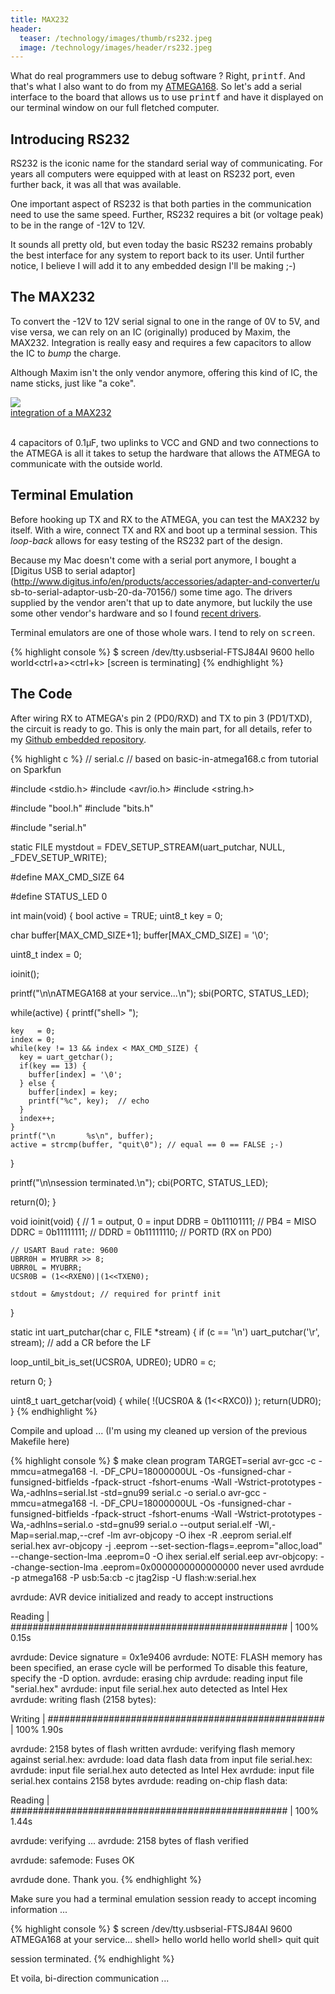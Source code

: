 ```yaml
---
title: MAX232
header:
  teaser: /technology/images/thumb/rs232.jpeg
  image: /technology/images/header/rs232.jpeg
---
```


What do real programmers use to debug software ? Right, <tt>printf</tt>. And
that's what I also want to do from my [ATMEGA168](ATMEGA168.html). So let's add
a serial interface to the board that allows us to use <tt>printf</tt> and have
it displayed on our terminal window on our full fletched computer.

## Introducing RS232

RS232 is the iconic name for the standard serial way of communicating. For years
all computers were equipped with at least on RS232 port, even further back, it
was all that was available.

One important aspect of RS232 is that both parties in the communication need to
use the same speed. Further, RS232 requires a bit (or voltage peak) to be in
the range of -12V to 12V.

It sounds all pretty old, but even today the basic RS232 remains probably the
best interface for any system to report back to its user. Until further notice,
I believe I will add it to any embedded design I'll be making ;-)

## The MAX232

To convert the -12V to 12V serial signal to one in the range of 0V to 5V, and
vise versa, we can rely on an IC (originally) produced by Maxim, the MAX232.
Integration is really easy and requires a few capacitors to allow the IC to
*bump* the charge.

Although Maxim isn't the only vendor anymore, offering this kind of IC, the name
sticks, just like "a coke".

<div class="thumb circuit left">
  <a href="images/full/max232_breadboard.jpg" target="_blank">
    <img src="images/thumb/max232_breadboard.jpg"><br>
    integration of a MAX232
  </a>
</div>

<br clear="both">

4 capacitors of 0.1&mu;F, two uplinks to VCC and GND and two connections to the
ATMEGA is all it takes to setup the hardware that allows the ATMEGA to
communicate with the outside world.

## Terminal Emulation

Before hooking up TX and RX to the ATMEGA, you can test the MAX232 by itself.
With a wire, connect TX and RX and boot up a terminal session. This *loop-back*
allows for easy testing of the RS232 part of the design.

Because my Mac doesn't come with a serial port anymore, I bought a [Digitus USB
to serial
adaptor](http://www.digitus.info/en/products/accessories/adapter-and-converter/u
sb-to-serial-adaptor-usb-20-da-70156/) some time ago. The drivers supplied by
the vendor aren't that up to date anymore, but luckily the use some other
vendor's hardware and so I found [recent
drivers](http://www.ftdichip.com/Drivers/VCP.htm).

Terminal emulators are one of those whole wars. I tend to rely on
<tt>screen</tt>.

{% highlight console %}
$ screen /dev/tty.usbserial-FTSJ84AI 9600
hello world<ctrl+a><ctrl+k><y>
[screen is terminating]
{% endhighlight %}

## The Code

After wiring RX to ATMEGA's pin 2 (PD0/RXD) and TX to pin 3 (PD1/TXD), the
circuit is ready to go. This is only the main part, for all details, refer to
my [Github embedded repository](https://github.com/christophevg/embedded).

{% highlight c %}
// serial.c
// based on basic-in-atmega168.c from tutorial on Sparkfun

#include <stdio.h>
#include <avr/io.h>
#include <string.h>

#include "bool.h"
#include "bits.h"

#include "serial.h"

static FILE mystdout = FDEV_SETUP_STREAM(uart_putchar, NULL, _FDEV_SETUP_WRITE);

#define MAX_CMD_SIZE 64

#define STATUS_LED 0

int main(void) {
  bool    active = TRUE;
  uint8_t key = 0;

  char    buffer[MAX_CMD_SIZE+1];
  buffer[MAX_CMD_SIZE] = '\0';

  uint8_t index = 0;
  
  ioinit();

  printf("\n\nATMEGA168 at your service...\n");
  sbi(PORTC, STATUS_LED);

  while(active) {
    printf("shell> ");
    
    key   = 0;
    index = 0;
    while(key != 13 && index < MAX_CMD_SIZE) {
      key = uart_getchar();
      if(key == 13) {
        buffer[index] = '\0';
      } else {
        buffer[index] = key;
        printf("%c", key);  // echo
      }
      index++;
    }
    printf("\n       %s\n", buffer);
    active = strcmp(buffer, "quit\0"); // equal == 0 == FALSE ;-)
  }

  printf("\n\nsession terminated.\n");
  cbi(PORTC, STATUS_LED);

  return(0);
}

void ioinit(void) {
    // 1 = output, 0 = input
    DDRB = 0b11101111; // PB4 = MISO 
    DDRC = 0b11111111; //
    DDRD = 0b11111110; // PORTD (RX on PD0)

    // USART Baud rate: 9600
    UBRR0H = MYUBRR >> 8;
    UBRR0L = MYUBRR;
    UCSR0B = (1<<RXEN0)|(1<<TXEN0);
    
    stdout = &mystdout; // required for printf init
}

static int uart_putchar(char c, FILE *stream) {
  if (c == '\n') uart_putchar('\r', stream); // add a CR before the LF

  loop_until_bit_is_set(UCSR0A, UDRE0);
  UDR0 = c;

  return 0;
}

uint8_t uart_getchar(void) {
  while( !(UCSR0A & (1<<RXC0)) );
  return(UDR0);
}
{% endhighlight %}

Compile and upload ... (I'm using my cleaned up version of the previous
Makefile here)

{% highlight console %}
$ make clean program TARGET=serial
avr-gcc -c -mmcu=atmega168 -I. -DF_CPU=18000000UL -Os -funsigned-char -funsigned-bitfields -fpack-struct -fshort-enums -Wall -Wstrict-prototypes -Wa,-adhlns=serial.lst -std=gnu99 serial.c -o serial.o 
avr-gcc -mmcu=atmega168 -I. -DF_CPU=18000000UL -Os -funsigned-char -funsigned-bitfields -fpack-struct -fshort-enums -Wall -Wstrict-prototypes -Wa,-adhlns=serial.o -std=gnu99 serial.o --output serial.elf -Wl,-Map=serial.map,--cref -lm
avr-objcopy -O ihex -R .eeprom serial.elf serial.hex
avr-objcopy -j .eeprom --set-section-flags=.eeprom="alloc,load" \
	--change-section-lma .eeprom=0 -O ihex serial.elf serial.eep
avr-objcopy: --change-section-lma .eeprom=0x0000000000000000 never used
avrdude -p atmega168 -P usb:5a:cb -c jtag2isp -U flash:w:serial.hex 

avrdude: AVR device initialized and ready to accept instructions

Reading | ################################################## | 100% 0.15s

avrdude: Device signature = 0x1e9406
avrdude: NOTE: FLASH memory has been specified, an erase cycle will be performed
         To disable this feature, specify the -D option.
avrdude: erasing chip
avrdude: reading input file "serial.hex"
avrdude: input file serial.hex auto detected as Intel Hex
avrdude: writing flash (2158 bytes):

Writing | ################################################## | 100% 1.90s

avrdude: 2158 bytes of flash written
avrdude: verifying flash memory against serial.hex:
avrdude: load data flash data from input file serial.hex:
avrdude: input file serial.hex auto detected as Intel Hex
avrdude: input file serial.hex contains 2158 bytes
avrdude: reading on-chip flash data:

Reading | ################################################## | 100% 1.44s

avrdude: verifying ...
avrdude: 2158 bytes of flash verified

avrdude: safemode: Fuses OK

avrdude done.  Thank you.
{% endhighlight %}

Make sure you had a terminal emulation session ready to accept incoming
information ...

{% highlight console %}
$ screen /dev/tty.usbserial-FTSJ84AI 9600
ATMEGA168 at your service...
shell> hello world
       hello world
shell> quit
       quit


session terminated.
{% endhighlight %}

Et voila, bi-direction communication ...
